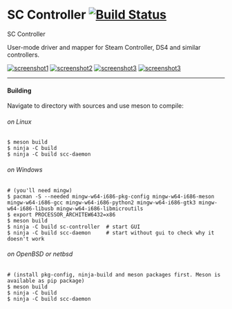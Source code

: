 # SC Controller [![Build Status](https://www.travis-ci.com/b23prodtm/sc-controller.svg?branch=travisobs)](https://www.travis-ci.com/b23prodtm/sc-controller)
SC Controller

User-mode driver and mapper for Steam Controller, DS4 and similar controllers.

[![screenshot1](docs/screenshot1-tn.png?raw=true)](docs/screenshot1.png?raw=true)
[![screenshot2](docs/screenshot2-tn.png?raw=true)](docs/screenshot2.png?raw=true)
[![screenshot3](docs/screenshot3-tn.png?raw=true)](docs/screenshot3.png?raw=true)
[![screenshot3](docs/screenshot4-tn.png?raw=true)](docs/screenshot4.png?raw=true)

-----------

#### Building

Navigate to directory with sources and use meson to compile:

###### on Linux
```
$ meson build
$ ninja -C build
$ ninja -C build scc-daemon
```

###### on Windows
```
# (you'll need mingw)
$ pacman -S --needed mingw-w64-i686-pkg-config mingw-w64-i686-meson mingw-w64-i686-gcc mingw-w64-i686-python2 mingw-w64-i686-gtk3 mingw-w64-i686-libusb mingw-w64-i686-libmicroutils
$ export PROCESSOR_ARCHITEW6432=x86
$ meson build
$ ninja -C build sc-controller  # start GUI
$ ninja -C build scc-daemon     # start without gui to check why it doesn't work
```

###### on OpenBSD or netbsd
```
# (install pkg-config, ninja-build and meson packages first. Meson is available as pip package)
$ meson build
$ ninja -C build
$ ninja -C build scc-daemon
```
